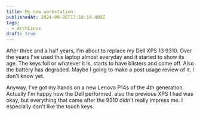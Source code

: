 ```yaml
---
title: My new workstation
publishedAt: 2024-09-08T17:18:14.409Z
tags:
  - ArchLinux
draft: true
---
```


After three and a half years, I'm about to replace my Dell XPS 13 9310. Over the years I've used this laptop almost everyday and it started to show its age. The keys foil or whatever it is, starts to have blisters and come off. Also the battery has degraded. Maybe I going to make a post usage review of it, I don't know yet.

Anyway, I've got my hands on a new Lenovo P14s of the 4th generation. Actually I'm happy how the Dell performed, also the previous XPS I had was okay, but everything that came after the 9310 didn't really impress me. I especially don't like the touch keys.
